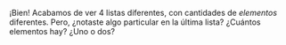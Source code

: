 ¡Bien! Acabamos de ver 4 listas diferentes, con cantidades de _elementos_ diferentes. Pero, ¿notaste algo particular en la última lista? ¿Cuántos elementos hay? ¿Uno o dos?